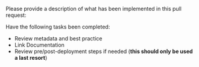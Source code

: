 <p>Please provide a description of what has been implemented in this pull request:</p><p>Have the following tasks been completed:</p><ul><li>Review metadata and best practice</li><li>Link Documentation</li><li>Review pre/post-deployment steps if needed (<strong>this should only be used a last resort</strong>)</li></ul><p><br></p>
